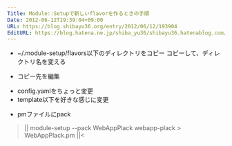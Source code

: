 ```yaml
---
Title: Module::Setupで新しいflavorを作るときの手順
Date: 2012-06-12T19:39:04+09:00
URL: https://blog.shibayu36.org/entry/2012/06/12/193904
EditURL: https://blog.hatena.ne.jp/shiba_yu36/shibayu36.hatenablog.com/atom/entry/12704591929885537583
---
```


* ~/.module-setup/flavors以下のディレクトリをコピー
コピーして、ディレクトリ名を変える

* コピー先を編集
- config.yamlをちょっと変更
- template以下を好きな感じに変更

* pmファイルにpack
>||
module-setup --pack WebAppPlack webapp-plack > WebAppPlack.pm
||<
